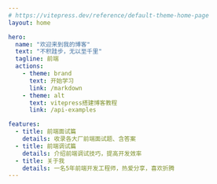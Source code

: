 ```yaml
---
# https://vitepress.dev/reference/default-theme-home-page
layout: home

hero:
  name: "欢迎来到我的博客"
  text: "不积跬步，无以至千里"
  tagline: 前端
  actions:
    - theme: brand
      text: 开始学习
      link: /markdown
    - theme: alt
      text: vitepress搭建博客教程
      link: /api-examples

features:
  - title: 前端面试篇
    details: 收录各大厂前端面试题、含答案
  - title: 前端调试篇
    details: 介绍前端调试技巧，提高开发效率
  - title: 关于我
    details: 一名5年前端开发工程师，热爱分享，喜欢折腾
---
```



